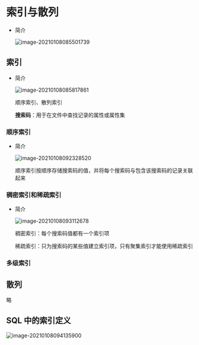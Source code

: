# 索引与散列

- 简介

  ![image-20210108085501739](https://gitee.com/twilight_h_1184651848/pic-go-img/raw/master/database/databaseSystemImplementationTechnology/20210108085653.png)

## 索引

- 简介

  ![image-20210108085817861](https://gitee.com/twilight_h_1184651848/pic-go-img/raw/master/database/databaseSystemImplementationTechnology/20210108085819.png)

  顺序索引、散列索引

  **搜索码**：用于在文件中查找记录的属性或属性集

### 顺序索引

- 简介

  ![image-20210108092328520](https://gitee.com/twilight_h_1184651848/pic-go-img/raw/master/database/databaseSystemImplementationTechnology/20210108092330.png)

  顺序索引按顺序存储搜索码的值，并将每个搜索码与包含该搜索码的记录关联起来

### 稠密索引和稀疏索引

- 简介

  ![image-20210108093112678](https://gitee.com/twilight_h_1184651848/pic-go-img/raw/master/database/databaseSystemImplementationTechnology/20210108093114.png)

  稠密索引：每个搜索码值都有一个索引项

  稀疏索引：只为搜索码的某些值建立索引项，只有聚集索引才能使用稀疏索引

### 多级索引

## 散列

略

## SQL 中的索引定义

![image-20210108094135900](https://gitee.com/twilight_h_1184651848/pic-go-img/raw/master/database/databaseSystemImplementationTechnology/20210108094137.png)